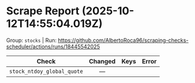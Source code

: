 # Scrape Report (2025-10-12T14:55:04.019Z)

Group: `stocks`  |  Run: https://github.com/AlbertoRoca96/scraping-checks-scheduler/actions/runs/18445542025

| Check | Changed | Keys | Error |
|---|:---:|:--|:--|
| `stock_ntdoy_global_quote` | — |  |  |
